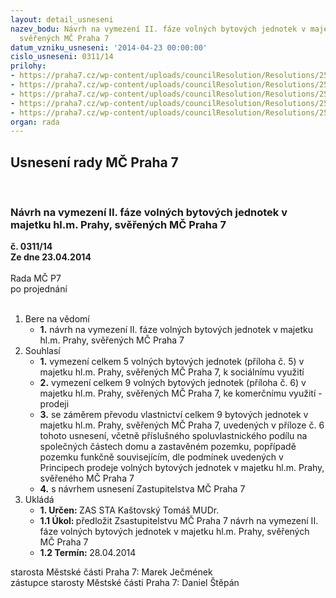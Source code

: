 ```yaml
---
layout: detail_usneseni
nazev_bodu: Návrh na vymezení II. fáze volných bytových jednotek v majetku hl.m. Prahy,
  svěřených MČ Praha 7
datum_vzniku_usneseni: '2014-04-23 00:00:00'
cislo_usneseni: 0311/14
prilohy:
- https://praha7.cz/wp-content/uploads/councilResolution/Resolutions/25070/20-14-priloha_1_2pasportbj.doc
- https://praha7.cz/wp-content/uploads/councilResolution/Resolutions/25070/20-14-priloha_2_2pasportbj.doc
- https://praha7.cz/wp-content/uploads/councilResolution/Resolutions/25070/20-14-priloha_3_2pasportbj.doc
- https://praha7.cz/wp-content/uploads/councilResolution/Resolutions/25070/20-14-priloha_5_2pasportbj.doc
- https://praha7.cz/wp-content/uploads/councilResolution/Resolutions/25070/20-14-priloha_8_2pasportbj.doc
organ: rada
---
```

<div id="ucUsn_pList" class="usn">
	<span><h2>Usnesení rady MČ Praha 7 </h2>
<br></span><div class="standBody">
<span><h3>Návrh na vymezení II. fáze volných bytových jednotek v majetku hl.m. Prahy, svěřených MČ Praha 7</h3></span><div class="center">
		<strong>č. 0311/14</strong><br>
	</div>
<div class="center">
		<strong>Ze dne 23.04.2014</strong><br><br>
	</div>Rada MČ P7<br> po projednání<br><br><ol>
<li>Bere na vědomí<ul><li>
<strong>1.</strong> návrh na vymezení II. fáze volných bytových jednotek v majetku hl.m. Prahy, svěřených MČ Praha 7</li></ul>
</li>
<li>Souhlasí<ul>
<li>
<strong>1.</strong> vymezení celkem 5 volných bytových jednotek (příloha č. 5) v majetku hl.m. Prahy, svěřených MČ Praha 7, k sociálnímu využití</li>
<li>
<strong>2.</strong> vymezení celkem 9 volných bytových jednotek (příloha č. 6) v majetku hl.m. Prahy, svěřených MČ Praha 7, ke komerčnímu využití - prodeji</li>
<li>
<strong>3.</strong> se záměrem převodu vlastnictví celkem 9 bytových jednotek v majetku hl.m. Prahy, svěřených MČ Praha 7, uvedených v příloze č. 6 tohoto usnesení, včetně příslušného spoluvlastnického podílu na společných částech domu a zastavěném pozemku, popřípadě pozemku funkčně souvisejícím, dle podmínek uvedených v Principech prodeje volných bytových jednotek v majetku hl.m. Prahy, svěřeného MČ Praha 7</li>
<li>
<strong>4.</strong> s návrhem usnesení Zastupitelstva MČ Praha 7             </li>
</ul>
</li>
<li>Ukládá<ul>
<li>
<strong>1. Určen: </strong>ZAS STA Kaštovský Tomáš MUDr.</li>
<li>
<strong>1.1 Úkol: </strong>předložit Zsastupitelstvu MČ Praha 7 návrh na vymezení II. fáze volných bytových jednotek v majetku hl.m. Prahy, svěřených MČ Praha 7</li>
<li>
<strong>1.2 Termín: </strong>28.04.2014</li>
</ul>
</li>
</ol>starosta Městské části Praha 7: Marek Ječmének<br>zástupce starosty Městské části Praha 7: Daniel Štěpán 
</div>
</div>